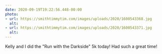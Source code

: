 ```yaml
---
date: 2020-09-19T19:22:56.448-00:00
photo:
- url: https://smithtimmytim.com/images/uploads/2020/1600543368.jpg
  alt: 
- url: https://smithtimmytim.com/images/uploads/2020/1600543371.jpg
  alt: 
---
```

Kelly and I did the "Run with the Darkside" 5k today! Had such a great time!
